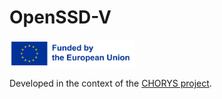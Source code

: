 # OpenSSD-V
<img src="EU.png" alt="EU emblem" width="200"/>

<p>Developed in the context of the <a href="https://chorys.eu/">CHORYS project</a>.
